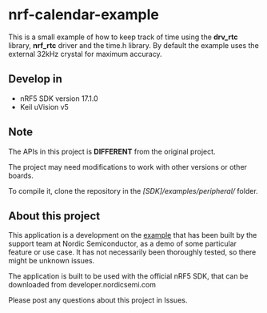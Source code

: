 nrf-calendar-example
====================
This is a small example of how to keep track of time using the **drv_rtc** library, **nrf_rtc** driver and the time.h library. 
By default the example uses the external 32kHz crystal for maximum accuracy. 

Develop in
------------
- nRF5 SDK version 17.1.0
- Keil uVision v5

Note
----
The APIs in this project is **DIFFERENT** from the original project.

The project may need modifications to work with other versions or other boards. 

To compile it, clone the repository in the *[SDK]/examples/peripheral/* folder.

About this project
------------------
This application is a development on the [example](https://github.com/NordicPlayground/nrf5-calendar-example) that has been built by the support team at Nordic Semiconductor, as a demo of some particular feature or use case. It has not necessarily been thoroughly tested, so there might be unknown issues.

The application is built to be used with the official nRF5 SDK, that can be downloaded from developer.nordicsemi.com

Please post any questions about this project in Issues.
